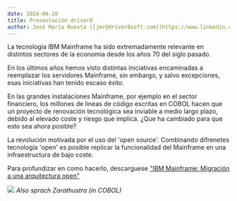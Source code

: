 ```yaml
---
date: 2024-06-20
title: Presentación driver8
author: José María Ruesta ([jmr@driver8soft.com](https://www.linkedin.com/in/jos%C3%A9-mar%C3%ADa-ruesta-662a8aa8/))
---
```


La tecnología IBM Mainframe ha sido extremadamente relevante en distintos sectores de la economía desde los años 70 del siglo pasado.

En los últimos años hemos visto distintas iniciativas encaminadas a reemplazar los servidores Mainframe, sin embargo, y salvo excepciones, esas iniciativas han tenido escaso éxito.

En las grandes instalaciones Mainframe, por ejemplo en el sector financiero, los millones de lineas de código escritas en COBOL hacen que un proyecto de renovación tecnológica sea inviable a medio largo plazo, debido al elevado coste y riesgo que implica.
¿Que ha cambiado para que esto sea ahora posible?

La revolución motivada por el uso del 'open source'. Combinando difrenetes tecnología 'open' es posible replicar la funcionalidad del Mainframe en una infraestructura de bajo coste.

Para profundizar en como hacerlo, descarguese ["IBM Mainframe: Migración a una arquitectura open"](/img/others/IBM-Mainframe-es-v1.pdf) 

![](/img/others/mainframe-origin.jpeg)
_Also sprach Zarathustra (in COBOL)_




